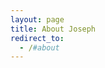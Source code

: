 ```yaml
---
layout: page
title: About Joseph
redirect_to:
  - /#about
---
```


<script type="text/javascript">
  window.location.href='http://www.josephjctang.com/#about'
</script>
